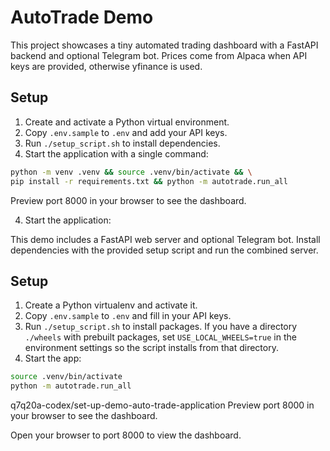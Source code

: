 # AutoTrade Demo
This project showcases a tiny automated trading dashboard with a FastAPI backend and optional Telegram bot. Prices come from Alpaca when API keys are provided, otherwise yfinance is used.

## Setup
1. Create and activate a Python virtual environment.
2. Copy `.env.sample` to `.env` and add your API keys.
3. Run `./setup_script.sh` to install dependencies.
4. Start the application with a single command:

```bash
python -m venv .venv && source .venv/bin/activate && \
pip install -r requirements.txt && python -m autotrade.run_all
```

Preview port 8000 in your browser to see the dashboard.

4. Start the application:

This demo includes a FastAPI web server and optional Telegram bot. Install dependencies with the provided setup script and run the combined server.

## Setup

1. Create a Python virtualenv and activate it.
2. Copy `.env.sample` to `.env` and fill in your API keys.
3. Run `./setup_script.sh` to install packages. If you have a directory `./wheels` with prebuilt packages, set `USE_LOCAL_WHEELS=true` in the environment settings so the script installs from that directory.
4. Start the app:

```bash
source .venv/bin/activate
python -m autotrade.run_all
```

q7q20a-codex/set-up-demo-auto-trade-application
Preview port 8000 in your browser to see the dashboard.

Open your browser to port 8000 to view the dashboard.

